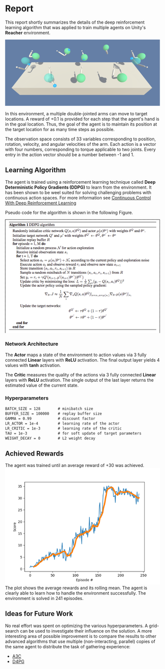 # Report
This report shortly summarizes the details of the deep reinforcement learning algorithm that was applied
to train multiple agents on Unity's **Reacher** environment. 

![Reacher](reacher.png "The reacher environment")  

In this environment, a multiple double-jointed arms can move to target locations. A reward of +0.1 is provided for each step that the agent's hand is in the goal location. Thus, the goal of the agent is to maintain its position at the target location for as many time steps as possible.

The observation space consists of 33 variables corresponding to position, rotation, velocity, and angular velocities of the arm. Each action is a vector with four numbers, corresponding to torque applicable to two joints. Every entry in the action vector should be a number between -1 and 1.

## Learning Algorithm

The agent is trained using a reinforcement learning technique called **Deep Deterministic Policy Gradients (DDPG)** to learn from the environment. It has been shown to be weel suited for solving challenging problems with continuous action spaces. For more information see [Continuous Control With Deep Reinforcement Learning](https://arxiv.org/pdf/1509.02971.pdf)

Pseudo code for the algorithm is shown in the following Figure.

![DDPG](DDPG.png "The DDPG algorithm")  

### Network Architecture

The **Actor** maps a state of the environment to action values via 3 fully connected **Linear** layers with **ReLU** activation. The final output layer yields 4 values with **tanh** activation. 

The **Critic** measures the quality of the actions via 3 fully connected **Linear** layers with **ReLU** activation. The single output of the last layer returns the estimated value of the current state.


### Hyperparameters
```
BATCH_SIZE = 128        # minibatch size
BUFFER_SIZE = 100000    # replay buffer size
GAMMA = 0.99            # discount factor
LR_ACTOR = 1e-4         # learning rate of the actor 
LR_CRITIC = 1e-3        # learning rate of the critic
TAU = 1e-3              # for soft update of target parameters
WEIGHT_DECAY = 0        # L2 weight decay
```

## Achieved Rewards
The agent was trained until an average reward of +30 was achieved.  
![Scores](Score.png "Agent score over episodes")  
The plot shows the average rewards and its rolling mean. The agent is clearly able to learn how to handle the environment successfully. The environment is solved in 241 episodes.

## Ideas for Future Work
No real effort was spent on optimizing the various hyperparameters. A grid-search can be used to investigate their influence on the solution. A more interesting area of possible improvement is to compare the results to other advanced algorithms that use multiple (non-interacting, parallel) copies of the same agent to distribute the task of gathering experience:
- [A3C](https://arxiv.org/pdf/1602.01783.pdf)
- [D4PG](https://openreview.net/pdf?id=SyZipzbCb)
